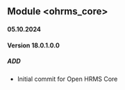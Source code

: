 ## Module <ohrms_core>

#### 05.10.2024
#### Version 18.0.1.0.0
##### ADD
- Initial commit for Open HRMS Core
